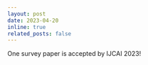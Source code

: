 ```yaml
---
layout: post
date: 2023-04-20
inline: true
related_posts: false
---
```


One survey paper is accepted by IJCAI 2023!
